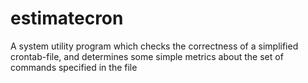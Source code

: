 # estimatecron
A system utility program which checks the correctness of a simplified crontab-file, and determines some simple metrics about the set of commands specified in the file
